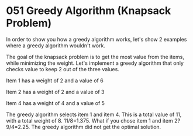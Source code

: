 # 051 Greedy Algorithm (Knapsack Problem)

In order to show you how a greedy algorithm works, let's show 2 examples where a greedy algorithm wouldn't work.

The goal of the knapsack problem is to get the most value from the items, while minimizing the weight. Let's implement a greedy algorithm that only checks value to keep 2 out of the three values.

Item 1 has a weight of 2 and a value of 6

Item 2 has a weight of 2 and a value of 3

Item 4 has a weight of 4 and a value of 5

The greedy algorithm selects item 1 and item 4. This is a total value of 11, with a total weight of 8. 11/8=1.375. What if you chose item 1 and item 2? 9/4=2.25. The greedy algorithm did not get the optimal solution.&#x20;
